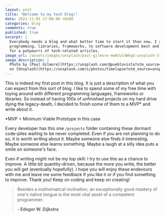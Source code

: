 ```yaml
---
layout: post
title: "Welcome to my tech blog!"
date: 2021-11-01 17:00:00 +0200
categories: blog
comments: true
published: true
excerpt: |
  Everybody needs a blog and what better time to start it than now. I am planning to write on different topics from 
  programming, libraries, frameworks, to software development best and worst practices. Sprinkle in some of my hobbies
  for a potpourri of tech-related articles.
image_url: /assets/images/unsplash/paul-gilmore-mwWJul4WkqU-unsplash-3.jpg
image_description: |
  Photo by [Paul Gilmore](https://unsplash.com/@pueblovista?utm_source=unsplash&utm_medium=referral&utm_content=creditCopyText)
  on [Unsplash](https://unsplash.com/s/photos/timelapse?utm_source=unsplash&utm_medium=referral&utm_content=creditCopyText)
---
```


This is indeed my first post in this blog. It is just a description of what you can expect from this sort of blog. I
like to spend some of my free time with toying around with different programming languages, frameworks or libraries. So
instead of having 100s of unfinished projects on my hard drive dying the legacy-death, I decided to finish some of them
to a MVP\* and write about it.

\*MVP = Minimum Viable Prototype in this case

Every developer has this one `/projects` folder containing these dormant code-piles waiting to be never completed. Even
if you are not planning to do so, it is worth writing about it. Maybe someone else finds it interesting. Maybe someone
else learns something. Maybe a laugh at a silly idea puts a smile on someone's face.

Even if writing might not be my top skill: I try to use this as a chance to improve. A little bit quantity-driven,
because the more you write, the better you will get (eventually hopefully). I hope you will enjoy these endevours with
me and leave me some feedback if you like it or if you find something to improve. Thank you! Keep on coding and keep on
creating!

> Besides a mathematical inclination, an exceptionally good mastery of one's native tongue is the most vital asset of a
> competent programmer.
>
> **- Edsger W. Dijkstra**
